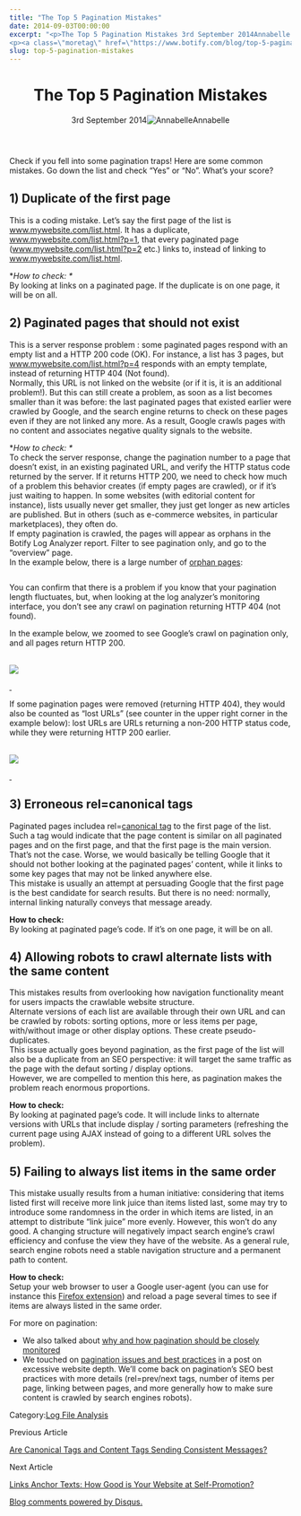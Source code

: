 ```yaml
---
title: "The Top 5 Pagination Mistakes"
date: 2014-09-03T00:00:00
excerpt: "<p>The Top 5 Pagination Mistakes 3rd September 2014Annabelle Check if you fell into some pagination traps! Here are some common mistakes. Go down the list and check &#8220;Yes&#8221; or &#8220;No&#8221;. What&#8217;s your score? 1) Duplicate of the first page This is a coding mistake. Let&#8217;s say the first page of the list is www.mywebsite.com/list.html. It&hellip; </p>
<p><a class=\"moretag\" href=\"https://www.botify.com/blog/top-5-pagination-mistakes\">Read the full article</a></p>"
slug: top-5-pagination-mistakes
---
```


<header class="text-center">
<h1 class="font-internacional font-regular normal text-header-one leading-header-one text-typography-accent-2">The Top 5 Pagination Mistakes</h1>
<div class="flex items-center justify-center my-3"><span class="mr-1 font-internacional font-regular normal text-base leading-none text-typography-primary-lighter">3rd September 2014</span><img decoding="async" class="rounded-full w-10 h-10" src="//images.ctfassets.net/tp56mevc46jo/2fCkDEsbiQSWGIkcWs40mG/e548033eda97a957ca690bdc814ed048/HS-PNG-100x100-Annabelle_Bouard.png" alt="Annabelle" /><span class="ml-1 font-internacional font-regular normal text-base leading-none text-typography-primary">Annabelle</span></div>
</header>
<p>Check if you fell into some pagination traps! Here are some common mistakes. Go down the list and check &#8220;Yes&#8221; or &#8220;No&#8221;. What&#8217;s your score?</p>
<h2 id="1-duplicate-of-the-first-page">1) Duplicate of the first page</h2>
<p>This is a coding mistake. Let&#8217;s say the first page of the list is <a href="http://www.mywebsite.com/list.html">www.mywebsite.com/list.html</a>. It has a duplicate, <a href="http://www.mywebsite.com/list.html?p=1">www.mywebsite.com/list.html?p=1</a>, that every paginated page (<a href="http://www.mywebsite.com/list.html?p=2">www.mywebsite.com/list.html?p=2</a> etc.) links to, instead of linking to <a href="http://www.mywebsite.com/list.html">www.mywebsite.com/list.html</a>.</p>
<p>*<em>How to check: *</em><br />
By looking at links on a paginated page. If the duplicate is on one page, it will be on all.</p>
<h2 id="2-paginated-pages-that-should-not-exist">2) Paginated pages that should not exist</h2>
<p>This is a server response problem : some paginated pages respond with an empty list and a HTTP 200 code (OK). For instance, a list has 3 pages, but <a href="http://www.mywebsite.com/list.html?p=4">www.mywebsite.com/list.html?p=4</a> responds with an empty template, instead of returning HTTP 404 (Not found).<br />
Normally, this URL is not linked on the website (or if it is, it is an additional problem!). But this can still create a problem, as soon as a list becomes smaller than it was before: the last paginated pages that existed earlier were crawled by Google, and the search engine returns to check on these pages even if they are not linked any more. As a result, Google crawls pages with no content and associates negative quality signals to the website.</p>
<p>*<em>How to check: *</em><br />
To check the server response, change the pagination number to a page that doesn&#8217;t exist, in an existing paginated URL, and verify the HTTP status code returned by the server. If it returns HTTP 200, we need to check how much of a problem this behavior creates (if empty pages are crawled), or if it&#8217;s just waiting to happen. In some websites (with editorial content for instance), lists usually never get smaller, they just get longer as new articles are published. But in others (such as e-commerce websites, in particular marketplaces), they often do.<br />
If empty pagination is crawled, the pages will appear as orphans in the Botify Log Analyzer report. Filter to see pagination only, and go to the &#8220;overview&#8221; page.<br />
In the example below, there is a large number of <a href="https://www.botify.com/blog/orphan-pages">orphan pages</a>:</p>
<p><img decoding="async" src="https://gm01botify.wpengine.com/wp-content/uploads/2020/01/20140902_150804_orphans.png" alt="" /></p>
<p>You can confirm that there is a problem if you know that your pagination length fluctuates, but, when looking at the log analyzer&#8217;s monitoring interface, you don&#8217;t see any crawl on pagination returning HTTP 404 (not found).</p>
<p>In the example below, we zoomed to see Google&#8217;s crawl on pagination only, and all pages return HTTP 200.</p>
<p><a href="https://gm01botify.wpengine.com/wp-content/uploads/2020/01/20140902_063233_pagination-byhttp.png" target="blank" rel="noopener noreferrer"><br />
<img decoding="async" style="align: center;" src="https://gm01botify.wpengine.com/wp-content/uploads/2020/01/20140902_063233_pagination-byhttp.png" /></a></p>
<p><a href="https://gm01botify.wpengine.com/wp-content/uploads/2020/01/20140902_063233_pagination-byhttp.png" target="blank" rel="noopener noreferrer"> </a></p>
<p>If some pagination pages were removed (returning HTTP 404), they would also be counted as &#8220;lost URLs&#8221; (see counter in the upper right corner in the example below): lost URLs are URLs returning a non-200 HTTP status code, while they were returning HTTP 200 earlier.</p>
<p><a href="https://gm01botify.wpengine.com/wp-content/uploads/2020/01/20140902_123359_pagination-http200.png" target="blank" rel="noopener noreferrer"><br />
<img decoding="async" style="align: center;" src="https://gm01botify.wpengine.com/wp-content/uploads/2020/01/20140902_123359_pagination-http200.png" /></a></p>
<p><a href="https://gm01botify.wpengine.com/wp-content/uploads/2020/01/20140902_123359_pagination-http200.png" target="blank" rel="noopener noreferrer"> </a></p>
<h2 id="3-erroneous-rel-canonical-tags">3) Erroneous rel=canonical tags</h2>
<p>Paginated pages includea rel=<a href="https://www.botify.com/learn/basics/canonical-tags" data-internallinksmanager029f6b8e52c="6" title="canonical tags" target="_blank" rel="noopener">canonical tag</a> to the first page of the list. Such a tag would indicate that the page content is similar on all paginated pages and on the first page, and that the first page is the main version. That&#8217;s not the case. Worse, we would basically be telling Google that it should not bother looking at the paginated pages&#8217; content, while it links to some key pages that may not be linked anywhere else.<br />
This mistake is usually an attempt at persuading Google that the first page is the best candidate for search results. But there is no need: normally, internal linking naturally conveys that message aready.</p>
<p><strong>How to check:</strong><br />
By looking at paginated page&#8217;s code. If it&#8217;s on one page, it will be on all.</p>
<h2 id="4-allowing-robots-to-crawl-alternate-lists-with-the-same-content">4) Allowing robots to crawl alternate lists with the same content</h2>
<p>This mistakes results from overlooking how navigation functionality meant for users impacts the crawlable website structure.<br />
Alternate versions of each list are available through their own URL and can be crawled by robots: sorting options, more or less items per page, with/without image or other display options. These create pseudo-duplicates.<br />
This issue actually goes beyond pagination, as the first page of the list will also be a duplicate from an SEO perspective: it will target the same traffic as the page with the defaut sorting / display options.<br />
However, we are compelled to mention this here, as pagination makes the problem reach enormous proportions.</p>
<p><strong>How to check:</strong><br />
By looking at paginated page&#8217;s code. It will include links to alternate versions with URLs that include display / sorting parameters (refreshing the current page using AJAX instead of going to a different URL solves the problem).</p>
<h2 id="5-failing-to-always-list-items-in-the-same-order">5) Failing to always list items in the same order</h2>
<p>This mistake usually results from a human initiative: considering that items listed first will receive more link juice than items listed last, some may try to introduce some randomness in the order in which items are listed, in an attempt to distribute &#8220;link juice&#8221; more evenly. However, this won&#8217;t do any good. A changing structure will negatively impact search engine&#8217;s crawl efficiency and confuse the view they have of the website. As a general rule, search engine robots need a stable navigation structure and a permanent path to content.</p>
<p><strong>How to check:</strong><br />
Setup your web browser to user a Google user-agent (you can use for instance this <a href="https://addons.mozilla.org/fr/firefox/addon/user-agent-switcher/">Firefox extension</a>) and reload a page several times to see if items are always listed in the same order.</p>
<p>For more on pagination:</p>
<ul>
<li>We also talked about <a href="https://www.botify.com/blog/tame-pagination">why and how pagination should be closely monitored</a></li>
<li>We touched on <a href="https://www.botify.com/blog/top-5-causes-depth">pagination issues and best practices</a> in a post on excessive website depth. We&#8217;ll come back on pagination&#8217;s SEO best practices with more details (rel=prev/next tags, number of items per page, linking between pages, and more generally how to make sure content is crawled by search engines robots).</li>
</ul>
<div class="tags leading-big border-t border-b border-brand-quaternary-lighter mt-4"><span class="mr-1 font-roboto font-regular normal text-base leading-none">Category:</span><a class="uppercase text-typography-accent-1" href="/platform/botify-analytics/loganalyzer">Log File Analysis</a></div>
<footer class="flex justify-center my-5 mx-5">
<div class="mr-1 w-1/2 text-right">
<p><span class="font-internacional font-regular normal text-base leading-none text-typography-primary">Previous Article</span></p>
<p><a class="inline-block mt-2" href="/blog/content-tags-vs-canonicals-BA"><span class="font-roboto font-regular normal text-base leading-none text-typography-accent-4">Are Canonical Tags and Content Tags Sending Consistent Messages?</span></a></p>
</div>
<div class="ml-1 w-1/2">
<p><span class="font-internacional font-regular normal text-base leading-none text-typography-primary">Next Article</span></p>
<p><a class="inline-block mt-2" href="/blog/top-anchors-from-internal-links"><span class="font-roboto font-regular normal text-base leading-none text-typography-accent-4">Links Anchor Texts: How Good is Your Website at Self-Promotion?</span></a></p>
</div>
</footer>
<div title="The Top 5 Pagination Mistakes">
<div id="disqus_thread_old"></div>
<p><a class="dsq-brlink" href="http://disqus.com">Blog comments powered by <span class="logo-disqus">Disqus</span>.</a></p>
</div>

